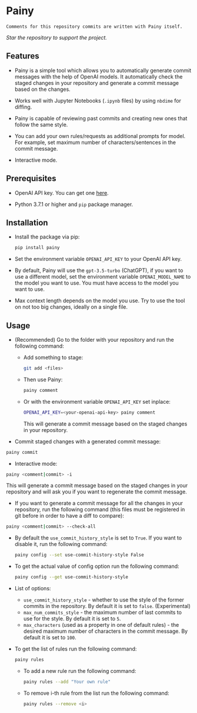 # Painy

    Comments for this repository commits are written with Painy itself.

*Star the repository to support the project.*

## Features

- Painy is a simple tool which allows you to automatically generate commit messages with the help of OpenAI models. It automatically check the staged changes in your repository and generate a commit message based on the changes.

- Works well with Jupyter Notebooks (`.ipynb` files) by using `nbdime` for diffing.

- Painy is capable of reviewing past commits and creating new ones that follow the same style.

- You can add your own rules/requests as additional prompts for model. For example, set maximum number of characters/sentences in the commit message.

- Interactive mode.

## Prerequisites

- OpenAI API key. You can get one [here](https://platform.openai.com).

- Python 3.7.1 or higher and `pip` package manager.

## Installation

- Install the package via pip:

    ```bash
    pip install painy
    ```

- Set the environment variable `OPENAI_API_KEY` to your OpenAI API key.

- By default, Painy will use the `gpt-3.5-turbo` (ChatGPT), if you want to use a different model, set the environment variable `OPENAI_MODEL_NAME` to the model you want to use. You must have access to the model you want to use.

- Max context length depends on the model you use. Try to use the tool on not too big changes, ideally on a single file.

## Usage

- (Recommended) Go to the folder with your repository and run the following command:

  - Add something to stage:

    ```bash
    git add <files>
    ```

  - Then use Painy:

    ```bash
    painy comment
    ```

  - Or with the environment variable `OPENAI_API_KEY` set inplace:

    ```bash
    OPENAI_API_KEY=<your-openai-api-key> painy comment
    ```

    This will generate a commit message based on the staged changes in your repository.

- Commit staged changes with a generated commit message:

```bash
painy commit
```

- Interactive mode:

```bash
painy <comment|commit> -i
```

This will generate a commit message based on the staged changes in your repository and will ask you if you want to regenerate the commit message.

- If you want to generate a commit message for all the changes in your repository, run the following command (this files must be registered in git before in order to have a diff to compare):

```bash
painy <comment|commit> --check-all
```

- By default the `use_commit_history_style` is set to `True`. If you want to disable it, run the following command:

    ```bash
    painy config --set use-commit-history-style False
    ```

- To get the actual value of config option run the following command:

    ```bash
    painy config --get use-commit-history-style
    ```

- List of options:
  - `use_commit_history_style` - whether to use the style of the former commits in the repository. By default it is set to `false`. (Experimental)
  - `max_num_commits_style` - the maximum number of last commits to use for the style. By default it is set to `5`.
  - `max_characters` (used as a property in one of default rules) - the desired maximum number of characters in the commit message. By default it is set to `100`.

- To get the list of rules run the following command:

    ```bash
    painy rules
    ```

  - To add a new rule run the following command:

    ```bash
    painy rules --add "Your own rule"
    ```

  - To remove i-th rule from the list run the following command:

    ```bash
    painy rules --remove <i>
    ```
